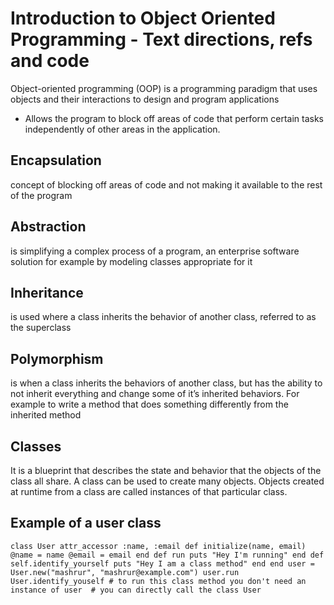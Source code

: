 # Introduction to Object Oriented Programming - Text directions, refs and code

Object-oriented programming (OOP) is a programming paradigm that uses objects and their interactions to design and program applications

- Allows the program to block off areas of code that perform certain tasks independently of other areas in the application.

## Encapsulation
concept of blocking off areas of code and not making it available to the rest of the program

## Abstraction
is simplifying a complex process of a program, an enterprise software solution for example by modeling classes appropriate for it

## Inheritance
is used where a class inherits the behavior of another class, referred to as the superclass

## Polymorphism
is when a class inherits the behaviors of another class, but has the ability to not inherit everything and change some of it’s inherited behaviors. For example to write a method that does something differently from the inherited method

## Classes
It is a blueprint that describes the state and behavior that the objects of the class all share. A class can be used to create many objects. Objects created at runtime from a class are called instances of that particular class.

## Example of a user class

`class User
  attr_accessor :name, :email
  def initialize(name, email)
    @name = name
    @email = email
  end
  def run
    puts "Hey I'm running"
  end
  def self.identify_yourself
    puts "Hey I am a class method"
  end
end
user = User.new("mashrur", "mashrur@example.com")
user.run
User.identify_youself # to run this class method you don't need an instance of user 
                      # you can directly call the class User 
`